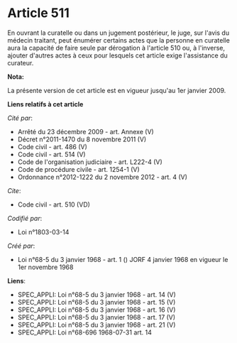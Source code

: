 # Article 511

En ouvrant la curatelle ou dans un jugement postérieur, le juge, sur l'avis du médecin traitant, peut énumérer certains actes
que la personne en curatelle aura la capacité de faire seule par dérogation à l'article 510 ou, à l'inverse, ajouter d'autres
actes à ceux pour lesquels cet article exige l'assistance du curateur.

**Nota:**

La présente version de cet article est en vigueur jusqu'au 1er janvier 2009.

**Liens relatifs à cet article**

_Cité par_:

  - Arrêté du 23 décembre 2009 - art. Annexe (V)
  - Décret n°2011-1470 du 8 novembre 2011 (V)
  - Code civil - art. 486 (V)
  - Code civil - art. 514 (V)
  - Code de l'organisation judiciaire - art. L222-4 (V)
  - Code de procédure civile - art. 1254-1 (V)
  - Ordonnance n°2012-1222 du 2 novembre 2012 - art. 4 (V)

_Cite_:

  - Code civil - art. 510 (VD)

_Codifié par_:

  - Loi n°1803-03-14

_Créé par_:

  - Loi n°68-5 du 3 janvier 1968 - art. 1 () JORF 4 janvier 1968 en vigueur le 1er novembre 1968

**Liens**:

  - SPEC_APPLI: Loi n°68-5 du 3 janvier 1968 - art. 14 (V)
  - SPEC_APPLI: Loi n°68-5 du 3 janvier 1968 - art. 15 (V)
  - SPEC_APPLI: Loi n°68-5 du 3 janvier 1968 - art. 16 (V)
  - SPEC_APPLI: Loi n°68-5 du 3 janvier 1968 - art. 17 (V)
  - SPEC_APPLI: Loi n°68-5 du 3 janvier 1968 - art. 21 (V)
  - SPEC_APPLI: Loi n°68-696 1968-07-31 art. 14
